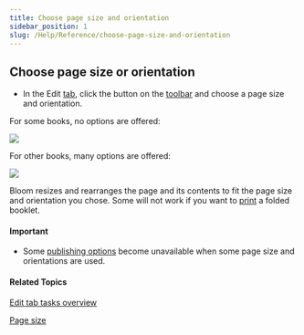 ```yaml
---
title: Choose page size and orientation
sidebar_position: 1
slug: /Help/Reference/choose-page-size-and-orientation
---
```


## Choose page size or orientation

-   In the Edit [tab](../../User_Interface/Tabs/Tabs_overview.md), click the button on the [toolbar](../../User_Interface/Toolbar/Edit_tab_toolbar.md) and choose a page size and orientation.
    

 

For some books, no options are offered:

![](/ref-docs-assets/images/Tasks/Edit_tasks/OrientationNoOptions.png)

For other books, many options are offered:

![](/ref-docs-assets/images/Tasks/Edit_tasks/OrientationPageSize5.4.png)

Bloom resizes and rearranges the page and its contents to fit the page size and orientation you chose. Some will not work if you want to [print](../Publish_tasks/Print.md) a folded booklet.

#### Important

-   Some [publishing options](../Publish_tasks/Publish_tasks_overview.md) become unavailable when some page size and orientations are used.
    

#### Related Topics

[Edit tab tasks overview](Edit_tasks_overview.md)

[Page size](../../Concepts/Page_Size.md)